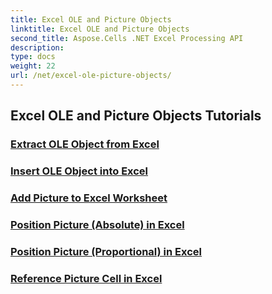 ```yaml
---
title: Excel OLE and Picture Objects
linktitle: Excel OLE and Picture Objects
second_title: Aspose.Cells .NET Excel Processing API
description: 
type: docs
weight: 22
url: /net/excel-ole-picture-objects/
---
```


## Excel OLE and Picture Objects Tutorials
### [Extract OLE Object from Excel](./extract-ole-object-from-excel/)
### [Insert OLE Object into Excel](./insert-ole-object-into-excel/)
### [Add Picture to Excel Worksheet](./add-picture-to-excel/)
### [Position Picture (Absolute) in Excel](./position-picture-absolute-excel/)
### [Position Picture (Proportional) in Excel](./position-picture-proportional-excel/)
### [Reference Picture Cell in Excel](./reference-picture-cell-excel/)